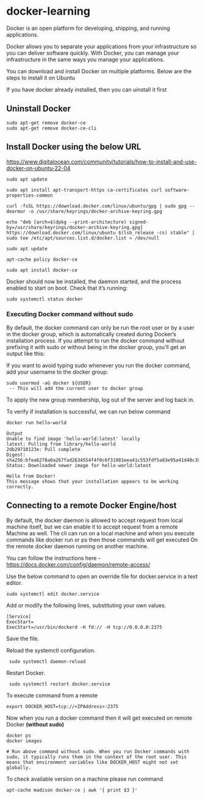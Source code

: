 # docker-learning


Docker is an open platform for developing, shipping, and running applications.

Docker allows you to separate your applications from your infrastructure so you can deliver software quickly. With Docker, you can manage your infrastructure in the same ways you manage your applications.

You can download and install Docker on multiple platforms. Below are the steps to install it on Ubuntu

If you have docker already installed, then you can uinstall it first

## Uninstall Docker
```
sudo apt-get remove docker-ce
sudo apt-get remove docker-ce-cli
```

## Install Docker using the below URL
https://www.digitalocean.com/community/tutorials/how-to-install-and-use-docker-on-ubuntu-22-04 

```
sudo apt update

sudo apt install apt-transport-https ca-certificates curl software-properties-common

curl -fsSL https://download.docker.com/linux/ubuntu/gpg | sudo gpg --dearmor -o /usr/share/keyrings/docker-archive-keyring.gpg

echo "deb [arch=$(dpkg --print-architecture) signed-by=/usr/share/keyrings/docker-archive-keyring.gpg] https://download.docker.com/linux/ubuntu $(lsb_release -cs) stable" | sudo tee /etc/apt/sources.list.d/docker.list > /dev/null

sudo apt update

apt-cache policy docker-ce

sudo apt install docker-ce
```

Docker should now be installed, the daemon started, and the process enabled to start on boot. Check that it’s running:
```
sudo systemctl status docker
```

### Executing Docker command without sudo


By default, the docker command can only be run the root user or by a user in the docker group, which is automatically created during Docker’s installation process. If you attempt to run the docker command without prefixing it with sudo or without being in the docker group, you’ll get an output like this:

If you want to avoid typing sudo whenever you run the docker command, add your username to the docker group:

```
sudo usermod -aG docker ${USER}
 -- This will add the current user to docker group
```

To apply the new group membership, log out of the server and log back in.

To verify if installation is successful, we can run below command

```
docker run hello-world

Output
Unable to find image 'hello-world:latest' locally
latest: Pulling from library/hello-world
2db29710123e: Pull complete
Digest: sha256:bfea6278a0a267fad2634554f4f0c6f31981eea41c553fdf5a83e95a41d40c38
Status: Downloaded newer image for hello-world:latest

Hello from Docker!
This message shows that your installation appears to be working correctly.
```


## Connecting to a remote Docker Engine/host

By default, the docker daemon is allowed to accept request from local machine itself, but we can enable it to accept request from a remote 
Machine as well. The cli can run on a local machine and when you execute commands like docker run or ps then those commands will get executed 
On the remote docker daemon running on another machine.


You can follow the instructions here - https://docs.docker.com/config/daemon/remote-access/

Use the below command to open an override file for docker.service in a text editor.

```
sudo systemctl edit docker.service 
```

Add or modify the following lines, substituting your own values.
```
[Service]
ExecStart=
ExecStart=/usr/bin/dockerd -H fd:// -H tcp://0.0.0.0:2375
```
Save the file.

Reload the systemctl configuration.
```
 sudo systemctl daemon-reload
```
Restart Docker.
```
 sudo systemctl restart docker.service
```

To execute command from a remote

```
export DOCKER_HOST=tcp://<IPAddress>:2375
```

Now when you run a docker command then it will get executed on remote Docker **(without sudo)**
```
docker ps
docker images

# Run above command without sudo. When you run Docker commands with sudo, it typically runs them in the context of the root user. This means that environment variables like DOCKER_HOST might not set globally. 
```

To check available version on a machine please run command
```
apt-cache madison docker-ce | awk '{ print $3 }'
```
